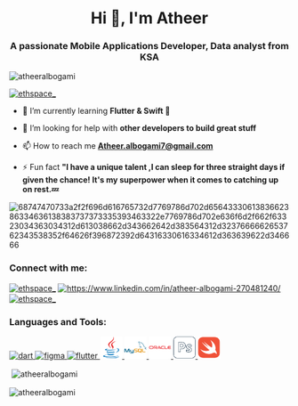 <h1 align="center">Hi 👋, I'm Atheer</h1>
<h3 align="center">A passionate Mobile Applications Developer, Data analyst from KSA</h3>

<p align="left"> <img src="https://komarev.com/ghpvc/?username=atheeralbogami&label=Profile%20views&color=0e75b6&style=flat" alt="atheeralbogami" /> </p>

<p align="left"> <a href="https://twitter.com/ethspace_" target="blank"><img src="https://img.shields.io/twitter/follow/ethspace_?logo=twitter&style=for-the-badge" alt="ethspace_" /></a> </p>

- 👾 I’m currently learning **Flutter & Swift 🧠**

- 🤝 I’m looking for help with **other developers to build great stuff**

- 📫 How to reach me **Atheer.albogami7@gmail.com**

- ⚡ Fun fact **"I have a unique talent ,I can sleep for three straight days if given the chance! It's my superpower when it comes to catching up on rest.💤**








 ![68747470733a2f2f696d616765732d7769786d702d6564333061383662386334636138383737373335393463322e7769786d702e636f6d2f662f63323034363034312d613038662d343662642d383564312d3237666662653762343538352f64626f396872392d64316330616334612d363639622d346666](https://github.com/AtheerAlbogami/AtheerAlbogami/assets/106628159/ed31c6c5-9cd7-458a-91d3-2114fcbc15f4)



 

<h3 align="left">Connect with me:</h3>
<p align="left">
<a href="https://twitter.com/ethspace_" target="blank"><img align="center" src="https://raw.githubusercontent.com/rahuldkjain/github-profile-readme-generator/master/src/images/icons/Social/twitter.svg" alt="ethspace_" height="30" width="40" /></a>
<a href="https://linkedin.com/in/https://www.linkedin.com/in/atheer-albogami-270481240/" target="blank"><img align="center" src="https://raw.githubusercontent.com/rahuldkjain/github-profile-readme-generator/master/src/images/icons/Social/linked-in-alt.svg" alt="https://www.linkedin.com/in/atheer-albogami-270481240/" height="30" width="40" /></a>
<a href="https://instagram.com/ethspace_" target="blank"><img align="center" src="https://raw.githubusercontent.com/rahuldkjain/github-profile-readme-generator/master/src/images/icons/Social/instagram.svg" alt="ethspace_" height="30" width="40" /></a>
</p>

<h3 align="left">Languages and Tools:</h3>
<p align="left"> <a href="https://dart.dev" target="_blank" rel="noreferrer"> <img src="https://www.vectorlogo.zone/logos/dartlang/dartlang-icon.svg" alt="dart" width="40" height="40"/> </a> <a href="https://www.figma.com/" target="_blank" rel="noreferrer"> <img src="https://www.vectorlogo.zone/logos/figma/figma-icon.svg" alt="figma" width="40" height="40"/> </a> <a href="https://flutter.dev" target="_blank" rel="noreferrer"> <img src="https://www.vectorlogo.zone/logos/flutterio/flutterio-icon.svg" alt="flutter" width="40" height="40"/> </a> <a href="https://www.java.com" target="_blank" rel="noreferrer"> <img src="https://raw.githubusercontent.com/devicons/devicon/master/icons/java/java-original.svg" alt="java" width="40" height="40"/> </a> <a href="https://www.mysql.com/" target="_blank" rel="noreferrer"> <img src="https://raw.githubusercontent.com/devicons/devicon/master/icons/mysql/mysql-original-wordmark.svg" alt="mysql" width="40" height="40"/> </a> <a href="https://www.oracle.com/" target="_blank" rel="noreferrer"> <img src="https://raw.githubusercontent.com/devicons/devicon/master/icons/oracle/oracle-original.svg" alt="oracle" width="40" height="40"/> </a> <a href="https://www.photoshop.com/en" target="_blank" rel="noreferrer"> <img src="https://raw.githubusercontent.com/devicons/devicon/master/icons/photoshop/photoshop-line.svg" alt="photoshop" width="40" height="40"/> </a> <a href="https://developer.apple.com/swift/" target="_blank" rel="noreferrer"> <img src="https://raw.githubusercontent.com/devicons/devicon/master/icons/swift/swift-original.svg" alt="swift" width="40" height="40"/> </a> </p>






<p>&nbsp;<img align="center" src="https://github-readme-stats.vercel.app/api?username=atheeralbogami&show_icons=true&locale=en" alt="atheeralbogami" /></p>

<p><img align="center" src="https://github-readme-streak-stats.herokuapp.com/?user=atheeralbogami&" alt="atheeralbogami" /></p>
